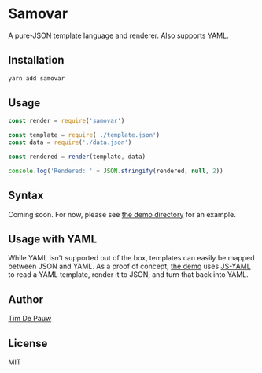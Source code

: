 # Samovar

A pure-JSON template language and renderer. Also supports YAML.

## Installation

```bash
yarn add samovar
```

## Usage

```js
const render = require('samovar')

const template = require('./template.json')
const data = require('./data.json')

const rendered = render(template, data)

console.log('Rendered: ' + JSON.stringify(rendered, null, 2))
```

## Syntax

Coming soon. For now, please see [the demo directory](demo/) for an example.

## Usage with YAML

While YAML isn't supported out of the box, templates can easily be mapped
between JSON and YAML. As a proof of concept, [the demo](demo/cli.js) uses
[JS-YAML](https://www.npmjs.com/package/js-yaml) to read a YAML template,
render it to JSON, and turn that back into YAML.

## Author

[Tim De Pauw](https://tmdpw.eu/)

## License

MIT
